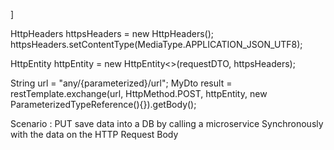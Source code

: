 ]

HttpHeaders httpsHeaders = new HttpHeaders();
httpsHeaders.setContentType(MediaType.APPLICATION_JSON_UTF8);

HttpEntity<Object> httpEntity = new HttpEntity<>(requestDTO, httpsHeaders);

String url = "any/{parameterized}/url";
MyDto result = restTemplate.exchange(url,
                HttpMethod.POST, httpEntity, new ParameterizedTypeReference<MyDto>(){}).getBody();


Scenario : PUT save data into a DB by calling a microservice Synchronously with the data on the HTTP Request Body
